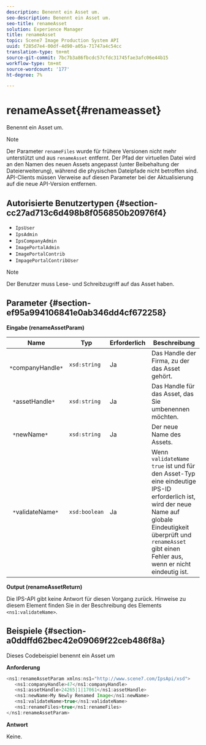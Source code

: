 ```yaml
---
description: Benennt ein Asset um.
seo-description: Benennt ein Asset um.
seo-title: renameAsset
solution: Experience Manager
title: renameAsset
topic: Scene7 Image Production System API
uuid: f285d7e4-00df-4d90-a05a-71747a4c54cc
translation-type: tm+mt
source-git-commit: 7bc7b3a86fbcdc57cfdc31745fae3afc06e44b15
workflow-type: tm+mt
source-wordcount: '177'
ht-degree: 7%

---
```



# renameAsset{#renameasset}

Benennt ein Asset um.

>[!NOTE]
>
>Der Parameter `renameFiles` wurde für frühere Versionen nicht mehr unterstützt und aus `renameAsset` entfernt. Der Pfad der virtuellen Datei wird an den Namen des neuen Assets angepasst (unter Beibehaltung der Dateierweiterung), während die physischen Dateipfade nicht betroffen sind. API-Clients müssen Verweise auf diesen Parameter bei der Aktualisierung auf die neue API-Version entfernen.

## Autorisierte Benutzertypen {#section-cc27ad713c6d498b8f056850b20976f4}

* `IpsUser`
* `IpsAdmin`
* `IpsCompanyAdmin`
* `ImagePortalAdmin`
* `ImagePortalContrib`
* `ImpagePortalContribUser`

>[!NOTE]
>
>Der Benutzer muss Lese- und Schreibzugriff auf das Asset haben.

## Parameter {#section-ef95a994106841e0ab346dd4cf672258}

**Eingabe (renameAssetParam)**

| Name | Typ | Erforderlich | Beschreibung |
|---|---|---|---|
| ` *`companyHandle`*` | `xsd:string` | Ja | Das Handle der Firma, zu der das Asset gehört. |
| ` *`assetHandle`*` | `xsd:string` | Ja | Das Handle für das Asset, das Sie umbenennen möchten. |
| ` *`newName`*` | `xsd:string` | Ja | Der neue Name des Assets. |
| ` *`validateName`*` | `xsd:boolean` | Ja | Wenn `validateName` `true` ist und für den Asset-Typ eine eindeutige IPS-ID erforderlich ist, wird der neue Name auf globale Eindeutigkeit überprüft und `renameAsset` gibt einen Fehler aus, wenn er nicht eindeutig ist. |

**Output (renameAssetReturn)**

Die IPS-API gibt keine Antwort für diesen Vorgang zurück. Hinweise zu diesem Element finden Sie in der Beschreibung des Elements `<ns1:validateName>`.

## Beispiele {#section-a0ddffd62bec42e09069f22ceb486f8a}

Dieses Codebeispiel benennt ein Asset um

**Anforderung**

```java
<ns1:renameAssetParam xmlns:ns1="http://www.scene7.com/IpsApi/xsd">
   <ns1:companyHandle>47</ns1:companyHandle>
   <ns1:assetHandle>24265|1|17061</ns1:assetHandle>
   <ns1:newName>My Newly Renamed Image</ns1:newName>
   <ns1:validateName>true</ns1:validateName>
   <ns1:renameFiles>true</ns1:renameFiles>
</ns1:renameAssetParam>
```

**Antwort**

Keine.
